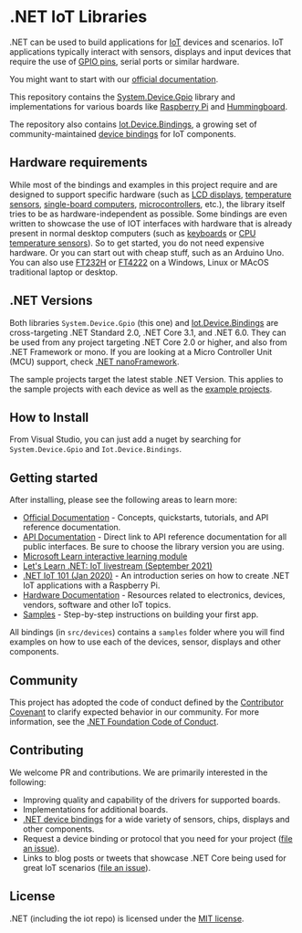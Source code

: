 # .NET IoT Libraries

.NET can be used to build applications for [IoT](https://en.wikipedia.org/wiki/Internet_of_things) devices and scenarios. IoT applications typically interact with sensors, displays and input devices that require the use of [GPIO pins](https://en.wikipedia.org/wiki/General-purpose_input/output), serial ports or similar hardware.

You might want to start with our [official documentation](https://docs.microsoft.com/dotnet/iot/).

This repository contains the [System.Device.Gpio](https://www.nuget.org/packages/System.Device.Gpio) library and implementations for various boards like [Raspberry Pi](https://www.raspberrypi.org/) and [Hummingboard](https://www.solid-run.com/nxp-family/hummingboard/).

The repository also contains [Iot.Device.Bindings](https://www.nuget.org/packages/Iot.Device.Bindings), a growing set of community-maintained [device bindings](https://github.com/dotnet/iot/tree/main/src/devices/README.md) for IoT components.

## Hardware requirements

While most of the bindings and examples in this project require and are designed to support specific hardware (such as [LCD displays](https://github.com/dotnet/iot/tree/main/src/devices/CharacterLcd), [temperature sensors](https://github.com/dotnet/iot/tree/main/src/devices/Dhtxx), [single-board computers](https://github.com/dotnet/iot/tree/main/src/devices/Board/RaspberryPiBoard.cs), [microcontrollers](https://github.com/dotnet/iot/tree/main/src/devices/Arduino), etc.), the library itself tries to be as hardware-independent as possible. Some bindings are even written to showcase the use of IOT interfaces with hardware that is already present in normal desktop computers (such as [keyboards](https://github.com/dotnet/iot/tree/main/src/devices/Board/KeyboardGpioDriver.cs) or [CPU temperature sensors](https://github.com/dotnet/iot/tree/main/src/devices/HardwareMonitor)). So to get started, you do not need expensive hardware. Or you can start out with cheap stuff, such as an Arduino Uno. You can also use [FT232H](https://github.com/dotnet/iot/tree/main/src/devices/Ft232H) or [FT4222](https://github.com/dotnet/iot/tree/main/src/devicesFt4222) on a Windows, Linux or MAcOS traditional laptop or desktop.

## .NET Versions

Both libraries `System.Device.Gpio` (this one) and [Iot.Device.Bindings](https://www.nuget.org/packages/Iot.Device.Bindings) are cross-targeting .NET Standard 2.0, .NET Core 3.1, and .NET 6.0. They can be used from any project targeting .NET Core 2.0 or higher, and also from .NET Framework or mono. If you are looking at a Micro Controller Unit (MCU) support, check [.NET nanoFramework](https://github.com/nanoframework/).

The sample projects target the latest stable .NET Version. This applies to the sample projects with each device as well as the [example projects](https://github.com/dotnet/iot/tree/main/samples).

## How to Install

From Visual Studio, you can just add a nuget by searching for `System.Device.Gpio` and `Iot.Device.Bindings`.

## Getting started

After installing, please see the following areas to learn more:

* [Official Documentation](https://docs.microsoft.com/dotnet/iot/) - Concepts, quickstarts, tutorials, and API reference documentation.
* [API Documentation](https://docs.microsoft.com/dotnet/api/?view=iot-dotnet-1.5) - Direct link to API reference documentation for all public interfaces. Be sure to choose the library version you are using.
* [Microsoft Learn interactive learning module](https://docs.microsoft.com/learn/modules/create-iot-device-dotnet/)
* [Let's Learn .NET: IoT livestream (September 2021)](https://www.youtube.com/watch?v=sKaSBh1M4M4)
* [.NET IoT 101 (Jan 2020)](https://channel9.msdn.com/Series/IoT-101) - An introduction series on how to create .NET IoT applications with a Raspberry Pi.
* [Hardware Documentation](https://github.com/dotnet/iot/blob/main/Documentation/README.md) - Resources related to electronics, devices, vendors, software and other IoT topics.
* [Samples](https://github.com/dotnet/iot/blob/main/samples/README.md) - Step-by-step instructions on building your first app.

All bindings (in `src/devices`) contains a `samples` folder where you will find examples on how to use each of the devices, sensor, displays and other components.

## Community

This project has adopted the code of conduct defined by the [Contributor Covenant](https://contributor-covenant.org/)
to clarify expected behavior in our community. For more information, see the [.NET Foundation Code of Conduct](https://dotnetfoundation.org/code-of-conduct).

## Contributing

We welcome PR and contributions. We are primarily interested in the following:

* Improving quality and capability of the drivers for supported boards.
* Implementations for additional boards.
* [.NET device bindings](https://github.com/dotnet/iot/tree/main/src/devices) for a wide variety of sensors, chips, displays and other components.
* Request a device binding or protocol that you need for your project ([file an issue](https://github.com/dotnet/iot/issues)).
* Links to blog posts or tweets that showcase .NET Core being used for great IoT scenarios ([file an issue](https://github.com/dotnet/iot/issues)).

## License

.NET (including the iot repo) is licensed under the [MIT license](https://github.com/dotnet/iot/blob/main/LICENSE).
